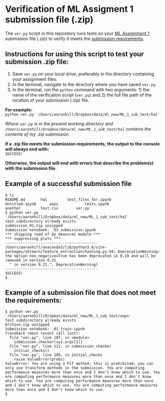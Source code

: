 
# Verification of ML Assigment 1 submission file (.zip)

The `ver.py` script in this repository runs tests on your [ML Assignment 1](https://docs.google.com/document/d/1WGYw99e5q6j5V0Zrf2HveagU6URt_kVvdR8B9HYQ99E/edit?usp=sharing) submission file (.zip) to verify it meets the [submission requirements](https://github.com/visualizedata/ml/blob/master/week06/README.md). 

## Instructions for using this script to test your submission .zip file:

1. Save `ver.py` on your local drive, preferably in the directory containing your assignment files.  
2. In the terminal, navigate to the directory where you have saved `ver.py`.  
3. In the terminal, run the `python` command with two arguments: 1) the name of the verification script (`ver.py`) and 2) the full file path of the location of your submission (.zip) file.  

**For example:**  
`python ver.py '/Users/aaronhill/Dropbox/data/ml_new/ML_1_sub_test/hal'`  

*Where `ver.py` is in the present working directory and `/Users/aaronhill/Dropbox/data/ml_new/ML_1_sub_test/hal` contains the contents of my .zip submission.*

**If a .zip file meets the submission requirements, the output to the console will always end with:**  
`SUCCESS!`

**Otherwise, the output will end with errors that describe the problem(s) with the submission file.**

## Example of a successful submission file

```
$ ls
README.md		hal			test_files_for.ipynb
Untitled.ipynb		oops			tests.ipynb
another			test.csv		ver.py
$ python ver.py '/Users/aaronhill/Dropbox/data/ml_new/ML_1_sub_test/hal'
test subdirectory already exists
submission_01.zip unzipped
Submission notebook: _03_submission.ipynb
*** skipping read of my_measures module ***
*** suppressing plots ***
------------------------------------------
/Users/aaronhill/anaconda3/lib/python3.6/site-packages/sklearn/feature_extraction/hashing.py:94: DeprecationWarning: the option non_negative=True has been deprecated in 0.19 and will be removed in version 0.21.
  " in version 0.21.", DeprecationWarning)
------------------------------------------
SUCCESS!
$ 
```

## Example of a submission file that does not meet the requirements:

```
$ python ver.py '/Users/aaronhill/Dropbox/data/ml_new/ML_1_sub_test/oops'
test subdirectory already exists
Archive.zip unzipped
Submission notebook: _01_train.ipynb
Traceback (most recent call last):
  File "ver.py", line 187, in <module>
    submission_checker(sys.argv[1])
  File "ver.py", line 111, in submission_checker
    initial_checks()
  File "ver.py", line 109, in initial_checks
    raise ValueError(probs)
ValueError: You are using a FIT method; this is prohibited; you can only use transform methods in the submission. You are computing performance measures more than once and I don't know which to use. You are computing performance measures more than once and I don't know which to use. You are computing performance measures more than once and I don't know which to use. You are computing performance measures more than once and I don't know which to use. 
$ 
```